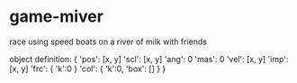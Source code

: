 # game-miver

race using speed boats on a river of milk with friends

object definition:
{
	'pos': [x, y]
	'scl': [x, y]
	'ang': 0
	'mas': 0
	'vel': [x, y]
	'imp': [x, y]
	'frc': { 'k':0 }
	'col': { 'k':0, 'box': [] }
}
